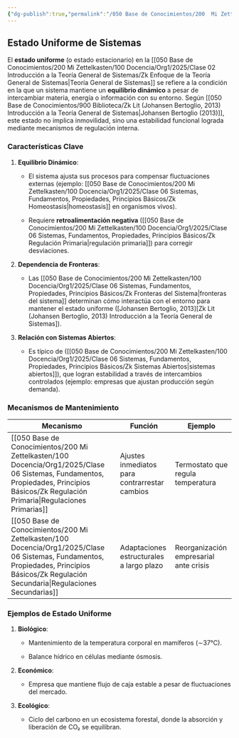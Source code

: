 ```yaml
---
{"dg-publish":true,"permalink":"/050 Base de Conocimientos/200  Mi Zettelkasten/100 Docencia/Org1/2025/Clase 06 Sistemas, Fundamentos, Propiedades, Principios Básicos/Zk Sistemas (Estado Uniforme)/","tags":["digitalGarden"]}
---
```


## Estado Uniforme de Sistemas

El **estado uniforme** (o estado estacionario) en la [[050 Base de Conocimientos/200  Mi Zettelkasten/100 Docencia/Org1/2025/Clase 02 Introducción a la Teoría General de Sistemas/Zk Enfoque de la Teoría General de Sistemas\|Teoría General de Sistemas]] se refiere a la condición en la que un sistema mantiene un **equilibrio dinámico** a pesar de intercambiar materia, energía o información con su entorno. Según [[050 Base de Conocimientos/900 Biblioteca/Zk Lit (Johansen Bertoglio, 2013) Introducción a la Teoría General de Sistemas\|Johansen Bertoglio (2013)]], este estado no implica inmovilidad, sino una estabilidad funcional lograda mediante mecanismos de regulación interna.

### Características Clave

1. **Equilibrio Dinámico**:
    
    - El sistema ajusta sus procesos para compensar fluctuaciones externas (ejemplo: [[050 Base de Conocimientos/200  Mi Zettelkasten/100 Docencia/Org1/2025/Clase 06 Sistemas, Fundamentos, Propiedades, Principios Básicos/Zk Homeostasis\|homeostasis]] en organismos vivos).
        
    - Requiere **retroalimentación negativa** ([[050 Base de Conocimientos/200  Mi Zettelkasten/100 Docencia/Org1/2025/Clase 06 Sistemas, Fundamentos, Propiedades, Principios Básicos/Zk Regulación Primaria\|regulación primaria]]) para corregir desviaciones.
        
2. **Dependencia de Fronteras**:
    
    - Las [[050 Base de Conocimientos/200  Mi Zettelkasten/100 Docencia/Org1/2025/Clase 06 Sistemas, Fundamentos, Propiedades, Principios Básicos/Zk Fronteras del Sistema\|fronteras del sistema]] determinan cómo interactúa con el entorno para mantener el estado uniforme ([Johansen Bertoglio, 2013][Zk Lit (Johansen Bertoglio, 2013) Introducción a la Teoría General de Sistemas]).
        
3. **Relación con Sistemas Abiertos**:
    
    - Es típico de ([[050 Base de Conocimientos/200  Mi Zettelkasten/100 Docencia/Org1/2025/Clase 06 Sistemas, Fundamentos, Propiedades, Principios Básicos/Zk Sistemas Abiertos\|sistemas abiertos]]), que logran estabilidad a través de intercambios controlados (ejemplo: empresas que ajustan producción según demanda).

### Mecanismos de Mantenimiento

| **Mecanismo**                                          | **Función**                                   | **Ejemplo**                            |
| ------------------------------------------------------ | --------------------------------------------- | -------------------------------------- |
| [[050 Base de Conocimientos/200  Mi Zettelkasten/100 Docencia/Org1/2025/Clase 06 Sistemas, Fundamentos, Propiedades, Principios Básicos/Zk Regulación Primaria\|Regulaciones Primarias]]     | Ajustes inmediatos para contrarrestar cambios | Termostato que regula temperatura      |
| [[050 Base de Conocimientos/200  Mi Zettelkasten/100 Docencia/Org1/2025/Clase 06 Sistemas, Fundamentos, Propiedades, Principios Básicos/Zk Regulación Secundaria\|Regulaciones Secundarias]] | Adaptaciones estructurales a largo plazo      | Reorganización empresarial ante crisis |

### Ejemplos de Estado Uniforme

1. **Biológico**:
    
    - Mantenimiento de la temperatura corporal en mamíferos (∼37°C).
        
    - Balance hídrico en células mediante ósmosis.
        
2. **Económico**:
    
    - Empresa que mantiene flujo de caja estable a pesar de fluctuaciones del mercado.
        
3. **Ecológico**:
    
    - Ciclo del carbono en un ecosistema forestal, donde la absorción y liberación de CO₂ se equilibran.

